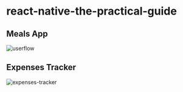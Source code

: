 # react-native-the-practical-guide
## Meals App

![userflow](https://github.com/nicolaspenagos/react-native-the-practical-guide/assets/47872252/d67b6a1d-1683-4863-851f-80c3eb100506)
## Expenses Tracker
![expenses-tracker](https://github.com/nicolaspenagos/react-native-the-practical-guide/assets/47872252/4de2c0a4-83e9-4a50-af43-f564ed3ec93d)
